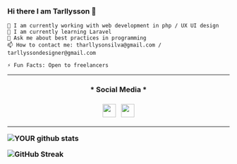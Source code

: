 ### Hi there I am Tarllysson 👋

    🔭 I am currently working with web development in php / UX UI design
    🌱 I am currently learning Laravel
    💬 Ask me about best practices in programming
    📫 How to contact me: tharllysonsilva@gmail.com / tarllyssondesigner@gmail.com
    
    ⚡ Fun Facts: Open to freelancers



<!--![](https://github-readme-stats.vercel.app/api?username=TharllysonSilva&show_icons=true&count_private=true)
[![Top Langs](https://github-readme-stats.vercel.app/api/top-langs/?username=TharllysonSilva&layout=compact)](https://github.com/TharllysonSilva/github-readme-stats)


-- Actual text --



-- Icons --

[1.2]: http://i.imgur.com/wWzX9uB.png (twitter icon without padding)
[2.2]: https://raw.githubusercontent.com/TharllysonSilva/TharllysonSilva/master/linkedin-3-16.png (LinkedIn icon without padding)

<!-- Links to your social media accounts -

[2]: https://www.linkedin.com/in/tharllyson-silva/

### :computer: -->


-----------------------
<h3 align='center'>
* Social Media *
<h3>

<div>
<p align='center'>
<!--<a href="https://bul.github.io/"><img height="30" src="https://image.flaticon.com/icons/svg/3314/3314855.svg"></a>&nbsp;&nbsp;
<a href="https://twitter.com/leoalmeidabs"><img height="30" src="https://github.com/WaylonWalker/WaylonWalker/blob/main/icon/twitter.png?raw=true"></a>&nbsp;&nbsp;-->
<a href="https://instagram.com/tharllysonsilva"><img height="30" src="https://user-images.githubusercontent.com/37451620/118635309-cfe24280-b7a9-11eb-89fd-55e69345e871.png?raw=true"></a>&nbsp;&nbsp;
<a href="https://www.linkedin.com/in/tharllyson-silva/"><img height="30" src="https://github.com/WaylonWalker/WaylonWalker/blob/main/icon/linkedin.png?raw=true"></a>
</div>

 ---

<div>
 <!--   <a href="https://github.com/bulletsentence?tab=repositories">
      <img align="left" src="https://github-readme-stats.vercel.app/api/top-langs/?username=bulletsentence&count_private=true" width="205"/>
    </a>-->
</div>

 
 ![YOUR github stats](https://github-readme-stats.vercel.app/api?username=TharllysonSilva)

 
 
![GitHub Streak](http://github-readme-streak-stats.herokuapp.com?user=TharllysonSilva&hide_border=true&style=centerme&theme=dracula)
